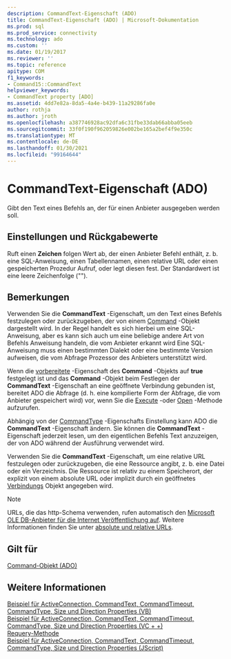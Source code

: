 ```yaml
---
description: CommandText-Eigenschaft (ADO)
title: CommandText-Eigenschaft (ADO) | Microsoft-Dokumentation
ms.prod: sql
ms.prod_service: connectivity
ms.technology: ado
ms.custom: ''
ms.date: 01/19/2017
ms.reviewer: ''
ms.topic: reference
apitype: COM
f1_keywords:
- Command15::CommandText
helpviewer_keywords:
- CommandText property [ADO]
ms.assetid: 4dd7e82a-8da5-4a4e-b439-11a29286fa0e
author: rothja
ms.author: jroth
ms.openlocfilehash: a387746928ac92dfa6c31fbe33dab66abba05eeb
ms.sourcegitcommit: 33f0f190f962059826e002be165a2bef4f9e350c
ms.translationtype: MT
ms.contentlocale: de-DE
ms.lasthandoff: 01/30/2021
ms.locfileid: "99164644"
---
```

# <a name="commandtext-property-ado"></a>CommandText-Eigenschaft (ADO)
Gibt den Text eines Befehls an, der für einen Anbieter ausgegeben werden soll.  
  
## <a name="settings-and-return-values"></a>Einstellungen und Rückgabewerte  
 Ruft einen **Zeichen** folgen Wert ab, der einen Anbieter Befehl enthält, z. b. eine SQL-Anweisung, einen Tabellennamen, einen relative URL oder einen gespeicherten Prozedur Aufruf, oder legt diesen fest. Der Standardwert ist eine leere Zeichenfolge ("").  
  
## <a name="remarks"></a>Bemerkungen  
 Verwenden Sie die **CommandText** -Eigenschaft, um den Text eines Befehls festzulegen oder zurückzugeben, der von einem [Command](./command-object-ado.md) -Objekt dargestellt wird. In der Regel handelt es sich hierbei um eine SQL-Anweisung, aber es kann sich auch um eine beliebige andere Art von Befehls Anweisung handeln, die vom Anbieter erkannt wird Eine SQL-Anweisung muss einen bestimmten Dialekt oder eine bestimmte Version aufweisen, die vom Abfrage Prozessor des Anbieters unterstützt wird.  
  
 Wenn die [vorbereitete](./prepared-property-ado.md) -Eigenschaft des **Command** -Objekts auf **true** festgelegt ist und das **Command** -Objekt beim Festlegen der **CommandText** -Eigenschaft an eine geöffnete Verbindung gebunden ist, bereitet ADO die Abfrage (d. h. eine kompilierte Form der Abfrage, die vom Anbieter gespeichert wird) vor, wenn Sie die [Execute](./execute-method-ado-command.md) -oder [Open](./open-method-ado-connection.md) -Methode aufzurufen.  
  
 Abhängig von der [CommandType](./commandtype-property-ado.md) -Eigenschafts Einstellung kann ADO die **CommandText** -Eigenschaft ändern. Sie können die **CommandText** -Eigenschaft jederzeit lesen, um den eigentlichen Befehls Text anzuzeigen, der von ADO während der Ausführung verwendet wird.  
  
 Verwenden Sie die **CommandText** -Eigenschaft, um eine relative URL festzulegen oder zurückzugeben, die eine Ressource angibt, z. b. eine Datei oder ein Verzeichnis. Die Ressource ist relativ zu einem Speicherort, der explizit von einem absolute URL oder implizit durch ein geöffnetes [Verbindungs](./connection-object-ado.md) Objekt angegeben wird.  
  
> [!NOTE]
>  URLs, die das http-Schema verwenden, rufen automatisch den [Microsoft OLE DB-Anbieter für die Internet Veröffentlichung auf](../../guide/appendixes/microsoft-ole-db-provider-for-internet-publishing.md). Weitere Informationen finden Sie unter [absolute und relative URLs](../../guide/data/absolute-and-relative-urls.md).  
  
## <a name="applies-to"></a>Gilt für  
 [Command-Objekt (ADO)](./command-object-ado.md)  
  
## <a name="see-also"></a>Weitere Informationen  
 [Beispiel für ActiveConnection, CommandText, CommandTimeout, CommandType, Size und Direction Properties (VB)](./activeconnection-commandtext-commandtimeout-commandtype-size-example-vb.md)   
 [Beispiel für ActiveConnection, CommandText, CommandTimeout, CommandType, Size und Direction Properties (VC + +)](./activeconnection-commandtext-commandtimeout-commandtype-size-example-vc.md)   
 [Requery-Methode](./requery-method.md)   
 [Beispiel für ActiveConnection, CommandText, CommandTimeout, CommandType, Size und Direction Properties (JScript)](./activeconnection-commandtext-timeout-type-size-example-jscript.md)